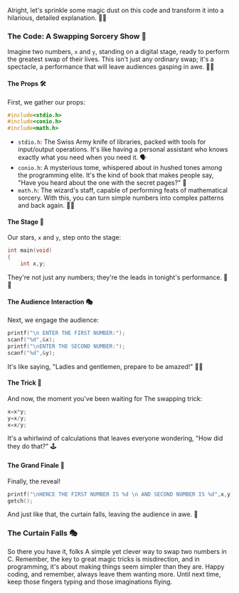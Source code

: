 Alright, let's sprinkle some magic dust on this code and transform it into a hilarious, detailed explanation. 🎩✨

### The Code: A Swapping Sorcery Show 🎪

Imagine two numbers, `x` and `y`, standing on a digital stage, ready to perform the greatest swap of their lives. This isn't just any ordinary swap; it's a spectacle, a performance that will leave audiences gasping in awe. 🎩✨

#### The Props 🛠️

First, we gather our props:

```c
#include<stdio.h>
#include<conio.h>
#include<math.h>
```

- `stdio.h`: The Swiss Army knife of libraries, packed with tools for input/output operations. It's like having a personal assistant who knows exactly what you need when you need it. 🗣️
- `conio.h`: A mysterious tome, whispered about in hushed tones among the programming elite. It's the kind of book that makes people say, "Have you heard about the one with the secret pages?" 📜
- `math.h`: The wizard's staff, capable of performing feats of mathematical sorcery. With this, you can turn simple numbers into complex patterns and back again. 🧙‍♂️

#### The Stage 🌟

Our stars, `x` and `y`, step onto the stage:

```c
int main(void)
{
    int x,y;
```

They're not just any numbers; they're the leads in tonight's performance. 🤡👾

#### The Audience Interaction 🎭

Next, we engage the audience:

```c
printf("\n ENTER THE FIRST NUMBER:");
scanf("%d",&x);
printf("\nENTER THE SECOND NUMBER:");
scanf("%d",&y);
```

It's like saying, "Ladies and gentlemen, prepare to be amazed!" 🎩✨

#### The Trick 🎩

And now, the moment you've been waiting for The swapping trick:

```c
x=x*y;
y=x/y;
x=x/y;
```

It's a whirlwind of calculations that leaves everyone wondering, "How did they do that?" 🕹️

#### The Grand Finale 🎇

Finally, the reveal!

```c
printf("\nHENCE THE FIRST NUMBER IS %d \n AND SECOND NUMBER IS %d",x,y);
getch();
```

And just like that, the curtain falls, leaving the audience in awe. 🤯

### The Curtain Falls 🎭

So there you have it, folks A simple yet clever way to swap two numbers in C. Remember, the key to great magic tricks is misdirection, and in programming, it's about making things seem simpler than they are. Happy coding, and remember, always leave them wanting more. Until next time, keep those fingers typing and those imaginations flying.